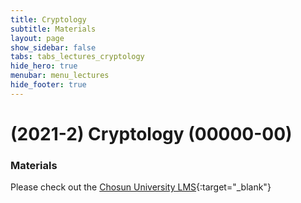 ```yaml
---
title: Cryptology
subtitle: Materials
layout: page
show_sidebar: false
tabs: tabs_lectures_cryptology
hide_hero: true
menubar: menu_lectures
hide_footer: true
---
```


# (2021-2) Cryptology (00000-00)

### Materials

Please check out the [Chosun University LMS](https://clc.chosun.ac.kr){:target="_blank"}
